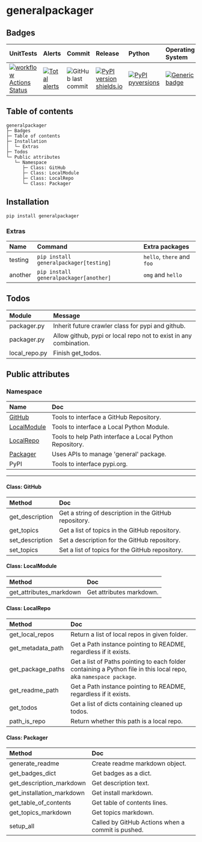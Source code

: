 # generalpackager

## Badges
| UnitTests                                                                                                                                                               | Alerts                                                                                                                                                                                | Commit                                                                                          | Release                                                                                                                    | Python                                                                                                                          | Operating System                                                                                                              |
|:------------------------------------------------------------------------------------------------------------------------------------------------------------------------|:--------------------------------------------------------------------------------------------------------------------------------------------------------------------------------------|:------------------------------------------------------------------------------------------------|:---------------------------------------------------------------------------------------------------------------------------|:--------------------------------------------------------------------------------------------------------------------------------|:------------------------------------------------------------------------------------------------------------------------------|
| [![workflow Actions Status](https://github.com/ManderaGeneral/generalpackager/workflows/workflow/badge.svg)](https://github.com/ManderaGeneral/generalpackager/actions) | [![Total alerts](https://img.shields.io/lgtm/alerts/g/ManderaGeneral/generalpackager.svg?logo=lgtm&logoWidth=18)](https://lgtm.com/projects/g/ManderaGeneral/generalpackager/alerts/) | ![GitHub last commit](https://img.shields.io/github/last-commit/ManderaGeneral/generalpackager) | [![PyPI version shields.io](https://img.shields.io/pypi/v/generalpackager.svg)](https://pypi.org/project/generalpackager/) | [![PyPI pyversions](https://img.shields.io/pypi/pyversions/generalpackager.svg)](https://pypi.python.org/pypi/generalpackager/) | [![Generic badge](https://img.shields.io/badge/platforms-Windows%20%7C%20Ubuntu%20%7C%20MacOS-blue.svg)](https://shields.io/) |

## Table of contents
```
generalpackager
├─ Badges
├─ Table of contents
├─ Installation
│  └─ Extras
├─ Todos
└─ Public attributes
   └─ Namespace
      ├─ Class: GitHub
      ├─ Class: LocalModule
      ├─ Class: LocalRepo
      └─ Class: Packager
```

## Installation
```
pip install generalpackager
```

### Extras
| Name    | Command                                | Extra packages             |
|:--------|:---------------------------------------|:---------------------------|
| testing | `pip install generalpackager[testing]` | `hello`, `there` and `foo` |
| another | `pip install generalpackager[another]` | `omg` and `hello`          |

## Todos
| Module        | Message                                                           |
|:--------------|:------------------------------------------------------------------|
| packager.py   | Inherit future crawler class for pypi and github.                 |
| packager.py   | Allow github, pypi or local repo not to exist in any combination. |
| local_repo.py | Finish get_todos.                                                 |

## Public attributes

### Namespace
| Name                               | Doc                                                     |
|:-----------------------------------|:--------------------------------------------------------|
| [GitHub](#Class:-GitHub)           | Tools to interface a GitHub Repository.                 |
| [LocalModule](#Class:-LocalModule) | Tools to interface a Local Python Module.               |
| [LocalRepo](#Class:-LocalRepo)     | Tools to help Path interface a Local Python Repository. |
| [Packager](#Class:-Packager)       | Uses APIs to manage 'general' package.                  |
| PyPI                               | Tools to interface pypi.org.                            |
<hr>

#### Class: GitHub
| Method          | Doc                                                   |
|:----------------|:------------------------------------------------------|
| get_description | Get a string of description in the GitHub repository. |
| get_topics      | Get a list of topics in the GitHub repository.        |
| set_description | Set a description for the GitHub repository.          |
| set_topics      | Set a list of topics for the GitHub repository.       |

#### Class: LocalModule
| Method                  | Doc                      |
|:------------------------|:-------------------------|
| get_attributes_markdown | Get attributes markdown. |

#### Class: LocalRepo
| Method            | Doc                                                                                                               |
|:------------------|:------------------------------------------------------------------------------------------------------------------|
| get_local_repos   | Return a list of local repos in given folder.                                                                     |
| get_metadata_path | Get a Path instance pointing to README, regardless if it exists.                                                  |
| get_package_paths | Get a list of Paths pointing to each folder containing a Python file in this local repo, aka `namespace package`. |
| get_readme_path   | Get a Path instance pointing to README, regardless if it exists.                                                  |
| get_todos         | Get a list of dicts containing cleaned up todos.                                                                  |
| path_is_repo      | Return whether this path is a local repo.                                                                         |

#### Class: Packager
| Method                    | Doc                                               |
|:--------------------------|:--------------------------------------------------|
| generate_readme           | Create readme markdown object.                    |
| get_badges_dict           | Get badges as a dict.                             |
| get_description_markdown  | Get description text.                             |
| get_installation_markdown | Get install markdown.                             |
| get_table_of_contents     | Get table of contents lines.                      |
| get_topics_markdown       | Get topics markdown.                              |
| setup_all                 | Called by GitHub Actions when a commit is pushed. |